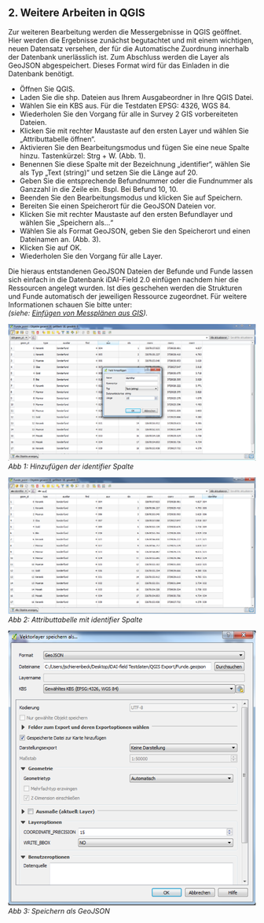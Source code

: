 ﻿## 2. Weitere Arbeiten in QGIS

Zur weiteren Bearbeitung werden die Messergebnisse in QGIS geöffnet.
Hier werden die Ergebnisse zunächst begutachtet und mit einem wichtigen, neuen Datensatz versehen, der für die Automatische Zuordnung innerhalb der Datenbank unerlässlich ist. Zum Abschluss werden die Layer als GeoJSON abgespeichert.
Dieses Format wird für das Einladen in die Datenbank benötigt.

- Öffnen Sie QGIS.
- Laden Sie die shp. Dateien aus Ihrem Ausgabeordner in Ihre QGIS Datei.
- Wählen Sie ein KBS aus. Für die Testdaten EPSG: 4326, WGS 84.
- Wiederholen Sie den Vorgang für alle in Survey 2 GIS vorbereiteten Dateien.
- Klicken Sie mit rechter Maustaste auf den ersten Layer und wählen Sie „Attributtabelle öffnen“.
- Aktivieren Sie den Bearbeitungsmodus und fügen Sie eine neue Spalte hinzu. Tastenkürzel: Strg + W. (Abb. 1).
- Benennen Sie diese Spalte mit der Bezeichnung „identifier“, wählen Sie als Typ „Text (string)“ und setzen Sie die Länge auf 20.
- Geben Sie die entsprechende Befundnummer oder die Fundnummer als Ganzzahl in die Zeile ein. Bspl. Bei Befund 10, 10.
- Beenden Sie den Bearbeitungsmodus und klicken Sie auf Speichern.
- Bereiten Sie einen Speicherort für die GeoJSON Dateien vor.
- Klicken Sie mit rechter Maustaste auf den ersten Befundlayer und wählen Sie „Speichern als...“
- Wählen Sie als Format GeoJSON, geben Sie den Speicherort und einen Dateinamen an. (Abb. 3).
- Klicken Sie auf OK.
- Wiederholen Sie den Vorgang für alle Layer.

Die hieraus entstandenen GeoJSON Dateien der Befunde und Funde lassen sich einfach in die Datenbank iDAI-Field 2.0 einfügen nachdem hier die Ressourcen angelegt wurden.
Ist dies geschehen werden die Strukturen und Funde automatisch der jeweiligen Ressource zugeordnet.
Für weitere Informationen schauen Sie bitte unter:\
*(siehe: [Einfügen von Messplänen aus GIS](../../manual/14._gis)).*

![handbuch_working_in_qgis_01](images/handbuch_working_in_qgis_01.PNG)\
*Abb 1: Hinzufügen der identifier Spalte*

![handbuch_working_in_qgis_02](images/handbuch_working_in_qgis_02.PNG)\
*Abb 2: Attributtabelle mit identifier Spalte*

![handbuch_working_in_qgis_03](images/handbuch_working_in_qgis_03.PNG)\
*Abb 3: Speichern als GeoJSON*

